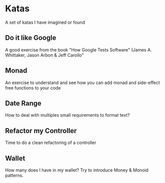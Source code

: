 # Katas
A set of katas I have imagined or found

## Do it like Google
A good exercise from the book "How Google Tests Software" (James A. Whittaker, Jason Arbon & Jeff Carollo"

## Monad
An exercise to understand and see how you can add monad and side-effect free functions to your code

## Date Range
How to deal with multiples small requirements to format text?

## Refactor my Controller
Time to do a clean refactoring of a controller

## Wallet
How many does I have in my wallet? Try to introduce Money & Monoid patterns.
